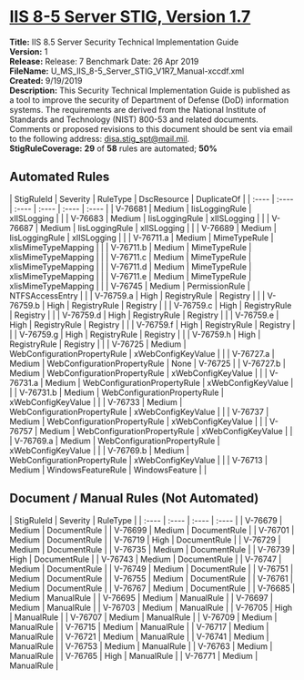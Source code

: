 # [IIS 8-5 Server STIG, Version 1.7](https://github.com/Microsoft/PowerStig/wiki/IISServer-8.5-1.7)

**Title:** IIS 8.5 Server Security Technical Implementation Guide  
**Version:** 1  
**Release:** Release: 7 Benchmark Date: 26 Apr 2019  
**FileName:** U_MS_IIS_8-5_Server_STIG_V1R7_Manual-xccdf.xml  
**Created:** 9/19/2019  
**Description:** This Security Technical Implementation Guide is published as a tool to improve the security of Department of Defense (DoD) information systems. The requirements are derived from the National Institute of Standards and Technology (NIST) 800-53 and related documents. Comments or proposed revisions to this document should be sent via email to the following address: disa.stig_spt@mail.mil.  
**StigRuleCoverage:** **29** of **58** rules are automated; **50%**  

## Automated Rules

| StigRuleId | Severity | RuleType | DscResource | DuplicateOf |
| :---- | :---- | :---- | :---- | :---- | :---- |
| V-76681 | Medium | IisLoggingRule | xIISLogging |  |
| V-76683 | Medium | IisLoggingRule | xIISLogging |  |
| V-76687 | Medium | IisLoggingRule | xIISLogging |  |
| V-76689 | Medium | IisLoggingRule | xIISLogging |  |
| V-76711.a | Medium | MimeTypeRule | xIisMimeTypeMapping |  |
| V-76711.b | Medium | MimeTypeRule | xIisMimeTypeMapping |  |
| V-76711.c | Medium | MimeTypeRule | xIisMimeTypeMapping |  |
| V-76711.d | Medium | MimeTypeRule | xIisMimeTypeMapping |  |
| V-76711.e | Medium | MimeTypeRule | xIisMimeTypeMapping |  |
| V-76745 | Medium | PermissionRule | NTFSAccessEntry |  |
| V-76759.a | High | RegistryRule | Registry |  |
| V-76759.b | High | RegistryRule | Registry |  |
| V-76759.c | High | RegistryRule | Registry |  |
| V-76759.d | High | RegistryRule | Registry |  |
| V-76759.e | High | RegistryRule | Registry |  |
| V-76759.f | High | RegistryRule | Registry |  |
| V-76759.g | High | RegistryRule | Registry |  |
| V-76759.h | High | RegistryRule | Registry |  |
| V-76725 | Medium | WebConfigurationPropertyRule | xWebConfigKeyValue |  |
| V-76727.a | Medium | WebConfigurationPropertyRule | None | V-76725 |
| V-76727.b | Medium | WebConfigurationPropertyRule | xWebConfigKeyValue |  |
| V-76731.a | Medium | WebConfigurationPropertyRule | xWebConfigKeyValue |  |
| V-76731.b | Medium | WebConfigurationPropertyRule | xWebConfigKeyValue |  |
| V-76733 | Medium | WebConfigurationPropertyRule | xWebConfigKeyValue |  |
| V-76737 | Medium | WebConfigurationPropertyRule | xWebConfigKeyValue |  |
| V-76757 | Medium | WebConfigurationPropertyRule | xWebConfigKeyValue |  |
| V-76769.a | Medium | WebConfigurationPropertyRule | xWebConfigKeyValue |  |
| V-76769.b | Medium | WebConfigurationPropertyRule | xWebConfigKeyValue |  |
| V-76713 | Medium | WindowsFeatureRule | WindowsFeature |  |

## Document / Manual Rules (Not Automated)

| StigRuleId | Severity | RuleType |
| :---- | :---- | :---- | :---- |
| V-76679 | Medium | DocumentRule |
| V-76699 | Medium | DocumentRule |
| V-76701 | Medium | DocumentRule |
| V-76719 | High | DocumentRule |
| V-76729 | Medium | DocumentRule |
| V-76735 | Medium | DocumentRule |
| V-76739 | High | DocumentRule |
| V-76743 | Medium | DocumentRule |
| V-76747 | Medium | DocumentRule |
| V-76749 | Medium | DocumentRule |
| V-76751 | Medium | DocumentRule |
| V-76755 | Medium | DocumentRule |
| V-76761 | Medium | DocumentRule |
| V-76767 | Medium | DocumentRule |
| V-76685 | Medium | ManualRule |
| V-76695 | Medium | ManualRule |
| V-76697 | Medium | ManualRule |
| V-76703 | Medium | ManualRule |
| V-76705 | High | ManualRule |
| V-76707 | Medium | ManualRule |
| V-76709 | Medium | ManualRule |
| V-76715 | Medium | ManualRule |
| V-76717 | Medium | ManualRule |
| V-76721 | Medium | ManualRule |
| V-76741 | Medium | ManualRule |
| V-76753 | Medium | ManualRule |
| V-76763 | Medium | ManualRule |
| V-76765 | High | ManualRule |
| V-76771 | Medium | ManualRule |
